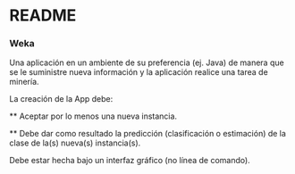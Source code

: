 # README #


### Weka ###

Una aplicación en un ambiente de su preferencia (ej. Java) de manera que se le suministre nueva información y la aplicación realice una tarea de minería.

La creación de la App debe: 

** Aceptar por lo menos una nueva instancia.

** Debe dar como resultado la predicción (clasificación o estimación) de la clase de la(s) nueva(s) instancia(s).

Debe estar hecha bajo un interfaz gráfico (no línea de comando).